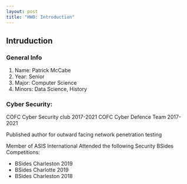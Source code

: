 ```yaml
---
layout: post
title: "HW0: Introduction"  
---
```


## Intruduction

### General Info

1. Name: Patrick McCabe
2. Year: Senior 
3. Major: Computer Science
4. Minors: Data Science, History

### Cyber Security:

COFC Cyber Security club 2017-2021
COFC Cyber Defence Team 2017-2021

Published author for outward facing network penetration testing

Member of ASIS International
Attended the following Security BSides Competitions:
* BSides Charleston 2019
* BSides Charlotte 2019
* BSides Charleston 2018
